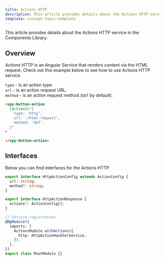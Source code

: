 ```yaml
---
title: Actions HTTP
description: This article provides details about the Actions HTTP service in the Components Library.
template: concept-topic-template
---
```


This article provides details about the Actions HTTP service in the Components Library.

## Overview

Actions HTTP is an Angular Service that renders content via the HTML request.
Check out this example below to see how to use Actions HTTP service.

`type` - is an action type.  
`url` - is an action request URL.  
`method` - is an action request method (`GET` by default).  

```html
<spy-button-action
  [action]="{
    type: 'http',
    url: '/html-request',
    method: 'GET',
  }"
>
  ...
</spy-button-action>
```

## Interfaces

Below you can find interfaces for the Actions HTTP.

```ts
export interface HttpActionConfig extends ActionConfig {
  url: string;
  method?: string;
}

export interface HttpActionResponse {
  actions?: ActionConfig[];
}

// Service registration
@NgModule({
  imports: [
    ActionsModule.withActions({
      http: HttpActionHandlerService,
    }),
  ],
})
export class RootModule {}
```
